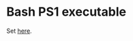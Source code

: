 # Bash PS1 executable

Set [here](https://github.com/diepfote/scripts/commit/eb29322106de62e362c6493bfdcfe720c2056e33).
